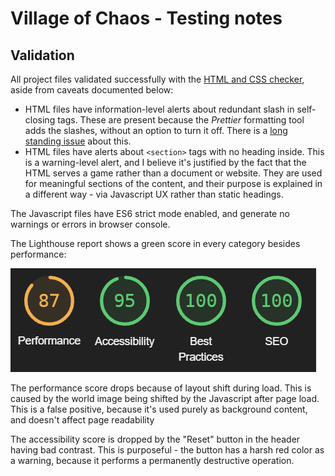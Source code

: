# Village of Chaos - Testing notes

## Validation

All project files validated successfully with the [HTML and CSS checker](https://validator.w3.org/nu), aside from caveats documented below:

-   HTML files have information-level alerts about redundant slash in self-closing tags. These are present because the _Prettier_ formatting tool adds the slashes, without an option to turn it off. There is a [long standing issue](https://github.com/prettier/prettier/issues/5246) about this.
-   HTML files have alerts about `<section>` tags with no heading inside. This is a warning-level alert, and I believe it's justified by the fact that the HTML serves a game rather than a document or website. They are used for meaningful sections of the content, and their purpose is explained in a different way - via Javascript UX rather than static headings.

The Javascript files have ES6 strict mode enabled, and generate no warnings or errors in browser console.

The Lighthouse report shows a green score in every category besides performance:

![Lighthouse report card](lighthouse.png)

The performance score drops because of layout shift during load. This is caused by the world image being shifted by the Javascript after page load. This is a false positive, because it's used purely as background content, and doesn't affect page readability

The accessibility score is dropped by the "Reset" button in the header having bad contrast. This is purposeful - the button has a harsh red color as a warning, because it performs a permanently destructive operation.
